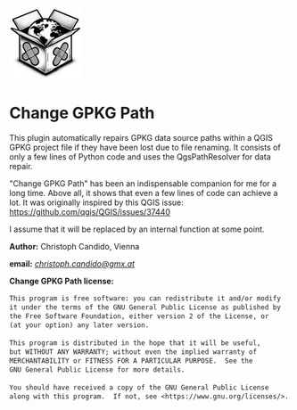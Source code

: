 # ![image](https://github.com/cxcandid/changeGpkgPath/blob/main/gpkg_repair.jpg) 

# Change GPKG Path

This plugin automatically repairs GPKG data source paths within a QGIS GPKG project file if they have been lost due to file renaming.
It consists of only a few lines of Python code and uses the QgsPathResolver for data repair. 

"Change GPKG Path" has been an indispensable companion for me for a long time. Above all, it shows that even a few lines of code can achieve a lot.
It was originally inspired by this QGIS issue: https://github.com/qgis/QGIS/issues/37440

I assume that it will be replaced by an internal function at some point.


**Author:** Christoph Candido, Vienna

**email:** *christoph.candido@gmx.at*

**Change GPKG Path license:**

    This program is free software: you can redistribute it and/or modify
    it under the terms of the GNU General Public License as published by
    the Free Software Foundation, either version 2 of the License, or
    (at your option) any later version.

    This program is distributed in the hope that it will be useful,
    but WITHOUT ANY WARRANTY; without even the implied warranty of
    MERCHANTABILITY or FITNESS FOR A PARTICULAR PURPOSE.  See the
    GNU General Public License for more details.

    You should have received a copy of the GNU General Public License
    along with this program.  If not, see <https://www.gnu.org/licenses/>.
